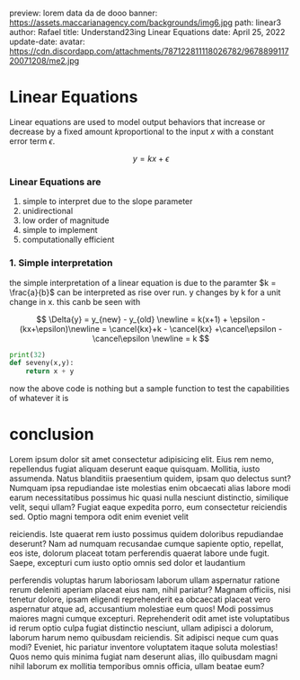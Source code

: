 preview: lorem data da de dooo
banner: https://assets.maccarianagency.com/backgrounds/img6.jpg
path: linear3
author: Rafael
title: Understand23ing Linear Equations
date: April 25, 2022
update-date:
avatar: https://cdn.discordapp.com/attachments/787122811118026782/967889911720071208/me2.jpg
# Linear Equations

Linear equations are used to model output behaviors that increase or decrease by a fixed amount $k$proportional to the input $x$ with a constant error term $\epsilon$.

$$ y = k x+ \epsilon$$


### Linear Equations are

1. simple to interpret due to the slope parameter
2. unidirectional
3. low order of magnitude
4. simple to implement 
5. computationally efficient

### 1. Simple interpretation

the simple interpretation of a linear equation is due to the paramter $k = \frac{a}{b}$  can be interpreted as rise over run. y changes by k for a unit change in x. this canb be seen with 

  

$$ \Delta{y} = y_{new} - y_{old} \newline = k(x+1) + \epsilon -(kx+\epsilon)\newline = \cancel{kx}+k - \cancel{kx} +\cancel\epsilon -\cancel\epsilon \newline = k $$


```python
print(32)
def seveny(x,y):
	return x + y
```

now the above code is nothing but a sample function to test the capabilities of whatever it is

# conclusion

Lorem ipsum dolor sit amet consectetur adipisicing elit. Eius rem nemo, repellendus fugiat aliquam deserunt eaque quisquam. Mollitia, iusto assumenda. Natus blanditiis praesentium quidem, ipsam quo delectus sunt? Numquam ipsa repudiandae iste molestias enim obcaecati alias labore modi earum necessitatibus possimus hic quasi nulla nesciunt distinctio, similique velit, sequi ullam? Fugiat eaque expedita porro, eum consectetur reiciendis sed. Optio magni tempora odit enim eveniet velit 

reiciendis. Iste quaerat rem iusto possimus quidem doloribus repudiandae deserunt? Nam ad numquam recusandae cumque sapiente optio, repellat, eos iste, dolorum placeat totam perferendis quaerat labore unde fugit. Saepe, excepturi cum iusto optio omnis sed dolor et laudantium 

perferendis voluptas harum laboriosam laborum ullam aspernatur ratione rerum deleniti aperiam placeat eius nam, nihil pariatur? Magnam officiis, nisi tenetur dolore, ipsam eligendi reprehenderit ea obcaecati placeat vero aspernatur atque ad, accusantium molestiae eum quos! Modi possimus maiores magni cumque excepturi. Reprehenderit odit amet iste voluptatibus id rerum optio culpa fugiat distinctio nesciunt, ullam adipisci a dolorum, laborum harum nemo quibusdam reiciendis. Sit adipisci neque cum quas modi? Eveniet, hic pariatur inventore voluptatem itaque soluta molestias! Quos nemo quis minima fugiat nam deserunt alias, illo quibusdam magni nihil laborum ex mollitia temporibus omnis officia, ullam beatae eum?